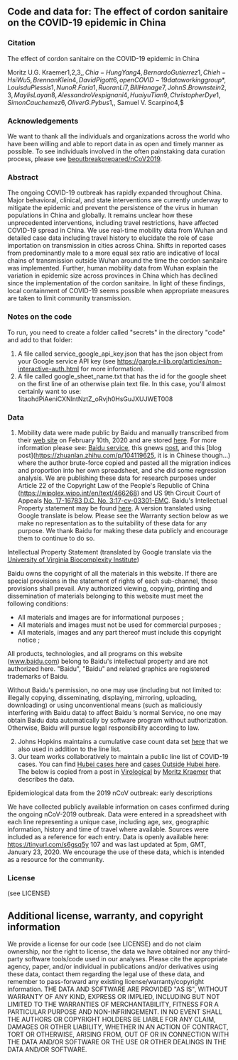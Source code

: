 ## Code and data for: The effect of cordon sanitaire on the COVID-19 epidemic in China

### Citation
The effect of cordon sanitaire on the COVID-19 epidemic in China

Moritz U.G. Kraemer1,2,3,$, Chia-Hung Yang4, Bernardo Gutierrez1, Chieh-Hsi Wu5 , Brennan Klein4, David Pigott6, open COVID-19 data working group*, Louis du Plessis1, Nuno R. Faria1, Ruoran Li7, Bill Hanage7, John S. Brownstein2,3, Maylis Layan8, Alessandro Vespignani4, Huaiyu Tian9, Christopher Dye1, Simon Cauchemez6, Oliver G. Pybus1,$, Samuel V. Scarpino4,$

### Acknowledgements
We want to thank all the individuals and organizations across the world who have been willing and able to report data in as open and timely manner as possible. To see individuals involved in the often painstaking data curation process, please see [beoutbreakprepared/nCoV2019](https://github.com/beoutbreakprepared/nCoV2019).

### Abstract
The ongoing COVID-19 outbreak has rapidly expanded throughout China. Major behavioral, clinical, and state interventions are currently underway to mitigate the epidemic and prevent the persistence of the virus in human populations in China and globally. It remains unclear how these unprecedented interventions, including travel restrictions, have affected COVID-19 spread in China. We use real-time mobility data from Wuhan and detailed case data including travel history to elucidate the role of case importation on transmission in cities across China. Shifts in reported cases from predominantly male to a more equal sex ratio are indicative of local chains of transmission outside Wuhan around the time the cordon sanitaire was implemented. Further, human mobility data from Wuhan explain the variation in epidemic size across provinces in China which has declined since the implementation of the cordon sanitaire. In light of these findings, local containment of COVID-19 seems possible when appropriate measures are taken to limit community transmission.

### Notes on the code
To run, you need to create a folder called "secrets" in the directory "code" and add to that folder:
1.  A file called service_google_api_key.json that has the json object from your Google service API key (see https://gargle.r-lib.org/articles/non-interactive-auth.html for more information).
2. A file called google_sheet_name.txt that has the id for the google sheet on the first line of an otherwise plain text file.  In this case, you'll almost certainly want to use: 1itaohdPiAeniCXNlntNztZ_oRvjh0HsGuJXUJWET008

### Data
1. Mobility data were made public by Baidu and manually transcribed from their [web site](qiangxi.baidu.com) on February 10th, 2020 and are stored [here](https://docs.google.com/spreadsheets/d/1ov7Z2IjEPRB41rmRe4oTF1nI6L3EB9_Bn64AJIkOX6g/edit#gid=0). For more information please see: [Baidu service](https://qianxi.baidu.com/), this gnews [post](https://gnews.org/91700/), and this [blog post](https://zhuanlan.zhihu.com/p/104119625, it is in Chinese though...) where the author brute-force copied and pasted all the migration indices and proportion into her own spreadsheet, and she did some regression analysis. We are publishing these data for research purposes under Article 22 of the Copyright Law of the People's Republic of China (https://wipolex.wipo.int/en/text/466268) and US 9th Circuit Court of Appeals [No. 17-16783 D.C. No. 3:17-cv-03301-EMC](http://cdn.ca9.uscourts.gov/datastore/opinions/2019/09/09/17-16783.pdf).  Baidu's Intellectual Property statement may be found [here](https://www.baidu.com/duty/copyright.html). A version translated using Google translate is below.  Please see the Warranty section below as we make no representation as to the suitability of these data for any purpose.  We thank Baidu for making these data publicly and encourage them to continue to do so. 

Intellectual Property Statement (translated by Google translate via the [University of Virginia Biocomplexity Institute](https://dataverse.lib.virginia.edu/dataset.xhtml?persistentId=doi:10.18130/V3/YQLJ5W)) 

Baidu owns the copyright of all the materials in this website. If there are special provisions in the statement of rights of each sub-channel, those provisions shall prevail. Any authorized viewing, copying, printing and dissemination of materials belonging to this website must meet the following conditions:

* All materials and images are for informational purposes ;
* All materials and images must not be used for commercial purposes ;
* All materials, images and any part thereof must include this copyright notice ;

All products, technologies, and all programs on this website (www.baidu.com) belong to Baidu's intellectual property and are not authorized here. "Baidu", "Baidu" and related graphics are registered trademarks of Baidu.

Without Baidu's permission, no one may use (including but not limited to: illegally copying, disseminating, displaying, mirroring, uploading, downloading) or using unconventional means (such as maliciously interfering with Baidu data) to affect Baidu ’s normal Service, no one may obtain Baidu data automatically by software program without authorization. Otherwise, Baidu will pursue legal responsibility according to law.

2. Johns Hopkins maintains a cumulative case count data set [here](https://docs.google.com/spreadsheets/d/1wQVypefm946ch4XDp37uZ-wartW4V7ILdg-qYiDXUHM/edit#gid=1021921085) that we also used in addition to the line list.
3. Our team works collaboratively to maintain a public line list of COVID-19 cases.  You can find [Hubei cases here](https://docs.google.com/spreadsheets/d/1itaohdPiAeniCXNlntNztZ_oRvjh0HsGuJXUJWET008/edit#gid=429276722) and [cases Outside Hubei here](https://docs.google.com/spreadsheets/d/1itaohdPiAeniCXNlntNztZ_oRvjh0HsGuJXUJWET008/edit#gid=0). The below is copied from a post in [Virological](http://virological.org/t/epidemiological-data-from-the-ncov-2019-outbreak-early-descriptions-from-publicly-available-data/337) by [Moritz Kraemer](http://evolve.zoo.ox.ac.uk/Evolve/Moritz_Kraemer.html) that describes the data.

Epidemiological data from the 2019 nCoV outbreak: early descriptions

We have collected publicly available information on cases confirmed during the ongoing nCoV-2019 outbreak. Data were entered in a spreadsheet with each line representing a unique case, including age, sex, geographic information, history and time of travel where available. Sources were included as a reference for each entry. Data is openly available here: https://tinyurl.com/s6gsq5y 107 and was last updated at 5pm, GMT, January 23, 2020. We encourage the use of these data, which is intended as a resource for the community.

### License
(see LICENSE)

## Additional license, warranty, and copyright information
We provide a license for our code (see LICENSE) and do not claim ownership, nor the right to license, the data we have obtained nor any third-party software tools/code used in our analyses.  Please cite the appropriate agency, paper, and/or individual in publications and/or derivatives using these data, contact them regarding the legal use of these data, and remember to pass-forward any existing license/warranty/copyright information.  THE DATA AND SOFTWARE ARE PROVIDED "AS IS", WITHOUT WARRANTY OF ANY KIND, EXPRESS OR IMPLIED, INCLUDING BUT NOT LIMITED TO THE WARRANTIES OF MERCHANTABILITY, FITNESS FOR A PARTICULAR PURPOSE AND NON-INFRINGEMENT. IN NO EVENT SHALL THE AUTHORS OR COPYRIGHT HOLDERS BE LIABLE FOR ANY CLAIM, DAMAGES OR OTHER LIABILITY, WHETHER IN AN ACTION OF CONTRACT, TORT OR OTHERWISE, ARISING FROM, OUT OF OR IN CONNECTION WITH THE DATA AND/OR SOFTWARE OR THE USE OR OTHER DEALINGS IN THE DATA AND/OR SOFTWARE.